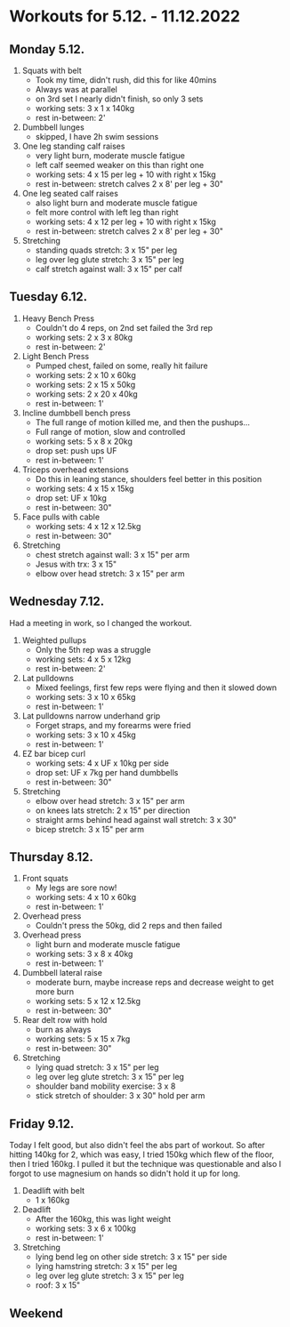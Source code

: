 # Workouts for 5.12. - 11.12.2022

## Monday 5.12.

1. Squats with belt
   - Took my time, didn't rush, did this for like 40mins
   - Always was at parallel
   - on 3rd set I nearly didn't finish, so only 3 sets
   - working sets: 3 x 1 x 140kg
   - rest in-between: 2'
2. Dumbbell lunges
   - skipped, I have 2h swim sessions
3. One leg standing calf raises
   - very light burn, moderate muscle fatigue
   - left calf seemed weaker on this than right one
   - working sets: 4 x 15 per leg + 10 with right x 15kg
   - rest in-between: stretch calves 2 x 8' per leg + 30"
4. One leg seated calf raises
   - also light burn and moderate muscle fatigue
   - felt more control with left leg than right
   - working sets: 4 x 12 per leg + 10 with right x 15kg
   - rest in-between: stretch calves 2 x 8' per leg + 30"
5. Stretching
   - standing quads stretch: 3 x 15" per leg
   - leg over leg glute stretch: 3 x 15" per leg
   - calf stretch against wall: 3 x 15" per calf

## Tuesday 6.12.

1. Heavy Bench Press
   - Couldn't do 4 reps, on 2nd set failed the 3rd rep
   - working sets: 2 x 3 x 80kg
   - rest in-between: 2'
2. Light Bench Press
   - Pumped chest, failed on some, really hit failure
   - working sets: 2 x 10 x 60kg
   - working sets: 2 x 15 x 50kg
   - working sets: 2 x 20 x 40kg
   - rest in-between: 1'
3. Incline dumbbell bench press
   - The full range of motion killed me, and then the pushups...
   - Full range of motion, slow and controlled
   - working sets: 5 x 8 x 20kg
   - drop set: push ups UF
   - rest in-between: 1'
4. Triceps overhead extensions
   - Do this in leaning stance, shoulders feel better in this position
   - working sets: 4 x 15 x 15kg
   - drop set: UF x 10kg
   - rest in-between: 30"
5. Face pulls with cable
   - working sets: 4 x 12 x 12.5kg
   - rest in-between: 30"
6. Stretching
   - chest stretch against wall: 3 x 15" per arm
   - Jesus with trx: 3 x 15"
   - elbow over head stretch: 3 x 15" per arm

## Wednesday 7.12.

Had a meeting in work, so I changed the workout.

1. Weighted pullups
   - Only the 5th rep was a struggle
   - working sets: 4 x 5 x 12kg
   - rest in-between: 2'
2. Lat pulldowns
   - Mixed feelings, first few reps were flying and then it slowed down
   - working sets: 3 x 10 x 65kg
   - rest in-between: 1'
3. Lat pulldowns narrow underhand grip
   - Forget straps, and my forearms were fried
   - working sets: 3 x 10 x 45kg
   - rest in-between: 1'
4. EZ bar bicep curl
   - working sets: 4 x UF x 10kg per side
   - drop set: UF x 7kg per hand dumbbells
   - rest in-between: 30"
5. Stretching
   - elbow over head stretch: 3 x 15" per arm
   - on knees lats stretch: 2 x 15" per direction
   - straight arms behind head against wall stretch: 3 x 30"
   - bicep stretch: 3 x 15" per arm

## Thursday 8.12.

1. Front squats
   - My legs are sore now!
   - working sets: 4 x 10 x 60kg
   - rest in-between: 1'
2. Overhead press
   - Couldn't press the 50kg, did 2 reps and then failed
3. Overhead press
   - light burn and moderate muscle fatigue
   - working sets: 3 x 8 x 40kg
   - rest in-between: 1'
4. Dumbbell lateral raise
   - moderate burn, maybe increase reps and decrease weight to get more burn
   - working sets: 5 x 12 x 12.5kg
   - rest in-between: 30"
5. Rear delt row with hold
   - burn as always
   - working sets: 5 x 15 x 7kg
   - rest in-between: 30"
6. Stretching
   - lying quad stretch: 3 x 15" per leg
   - leg over leg glute stretch: 3 x 15" per leg
   - shoulder band mobility exercise: 3 x 8
   - stick stretch of shoulder: 3 x 30" hold per arm

## Friday 9.12.

Today I felt good, but also didn't feel the abs part of workout. So after
hitting 140kg for 2, which was easy, I tried 150kg which flew of the floor,
then I tried 160kg. I pulled it but the technique was questionable and
also I forgot to use magnesium on hands so didn't hold it up for long.

1. Deadlift with belt
   - 1 x 160kg
2. Deadlift
   - After the 160kg, this was light weight
   - working sets: 3 x 6 x 100kg
   - rest in-between: 1'
3. Stretching
   - lying bend leg on other side stretch: 3 x 15" per side
   - lying hamstring stretch: 3 x 15" per leg
   - leg over leg glute stretch: 3 x 15" per leg
   - roof: 3 x 15"

## Weekend
